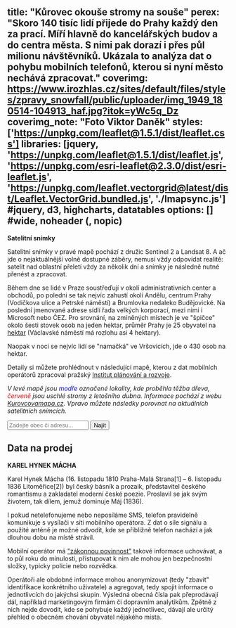 title: "Kůrovec okouše stromy na souše"
perex: "Skoro 140 tisíc lidí přijede do Prahy každý den za prací. Míří hlavně do kancelářských budov a do centra města. S nimi pak dorazí i přes půl milionu návštěvníků. Ukázala to analýza dat o pohybu mobilních telefonů, kterou si nyní město nechává zpracovat."
coverimg: https://www.irozhlas.cz/sites/default/files/styles/zpravy_snowfall/public/uploader/img_1949_180514-104913_haf.jpg?itok=yWc5q_Dz
coverimg_note: "Foto Viktor Daněk"
styles: ['https://unpkg.com/leaflet@1.5.1/dist/leaflet.css']
libraries: [jquery, 'https://unpkg.com/leaflet@1.5.1/dist/leaflet.js', 'https://unpkg.com/esri-leaflet@2.3.0/dist/esri-leaflet.js', 'https://unpkg.com/leaflet.vectorgrid@latest/dist/Leaflet.VectorGrid.bundled.js', './lmapsync.js'] #jquery, d3, highcharts, datatables
options: [] #wide, noheader (, nopic)
---
<left>
	<p>
	<b>Satelitní snímky</b>
	</p><p>
	Satelitní snímky v pravé mapě pochází z družic Sentinel 2 a Landsat 8. A ač jde o nejaktuálnější volně dostupné záběry, nemusí vždy odpovídat realitě: satelit nad oblastní přeletí vždy za několik dní a snímky je následně nutné přenést a zpracovat.
	</p>
</left>

Během dne se lidé v Praze soustřeďují v okolí administrativních center a obchodů, po poledni se tak nejvíc zahustí okolí Andělu, centrum Prahy (Vodičkova ulice a Petrské náměstí) a Brumlovka nedaleko Budějovické. Na poslední jmenované adrese sídlí řada velkých korporací, mezi nimi i Microsoft nebo ČEZ. Pro srovnání, na zmíněných místech je ve "špičce" okolo šesti stovek osob na jeden hektar, průměr Prahy je 25 obyvatel na [hektar](https://cs.wikipedia.org/wiki/Hektar) (Václavské náměstí má rozlohu asi 4 hektary).

Naopak v noci se nejvíc lidí se "namačká" ve Vršovicích, jde o 430 osob na hektar.

Detaily si můžete prohlédnout v následující mapě, kterou z dat mobilních operátorů zpracoval pražský [Institut plánování a rozvoje](http://www.iprpraha.cz/).

<i>V levé mapě jsou <font color="blue">modře</font> označené lokality, kde proběhla těžba dřeva, <font color="red">červeně</font> jsou uschlé stromy z letošního dubna. Informace pochází z webu [Kurovcovamapa.cz](https://www.kurovcovamapa.cz/). Vpravo můžete následky porovnat na aktuálních satelitních snímcích.</i>

<wide>
<form action="?" id='frm-geocode'>
	  <div class="inputs">
	    <input type="text" id="inp-geocode" placeholder="Zadejte obec či adresu...">
	    <input type="submit" id="inp-btn" value="Najít">
	  </div>
	</form>
<div id="maps">
    <div id="map_left"></div>
    <div id="map_right"></div>
</div>
</wide>

## Data na prodej
<right>
	<p>
	<b>KAREL HYNEK MÁCHA</b>
	</p><p>
	Karel Hynek Mácha (16. listopadu 1810 Praha-Malá Strana[1] – 6. listopadu 1836 Litoměřice[2]) byl český básník a prozaik, představitel českého romantismu a zakladatel moderní české poezie. Proslavil se jak svým životem, tak dílem, jemuž dominuje Máj (1836).
	</p>
</right>

I pokud netelefonujeme nebo neposíláme SMS, telefon pravidelně komunikuje s vysílači v síti mobilního operátora. Z dat o síle signálu a použité anténě je možné odvodit, kde se přibližně telefon nachází a jak dlouhou dobu na místě strávil.

Mobilní operátor má ["zákonnou povinnost"](https://www.zakonyprolidi.cz/cs/2005-127/zneni-20160919#p97-3) takové informace uchovávat, a to půl roku do minulosti, přistupovat k nim ale mohou jen bezpečnostní složky, typicky policie nebo rozvědka.

Operátoři ale obdobné informace mohou anonymizovat (tedy "zbavit" identifikace konkrétního uživatele) a agregovat, tedy spojit informace o jednotlivcích do jakýchsi skupin. Výsledná obecná čísla pak přeprodávají dál, například marketingovým firmám či dopravním analytikům. Zpětně z nich nejde dovodit, kde se pohybuje každý jednotlivec, dávají ale určitý přehled o obecném chování obyvatel nějakého místa.
